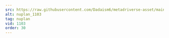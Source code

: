 ```yaml
---
src: https://raw.githubusercontent.com/Dadaism6/metadriverse-asset/main/script-nuplan-output-newcompressed/nuplan_1103.mp4
alt: nuplan_1103
tag: nuplan
vid: 1103
order: 30
---
```


